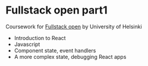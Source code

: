 # Fullstack open part1
Coursework for [Fullstack open](https://fullstackopen.com/en/part1) by University of Helsinki

- Introduction to React
- Javascript
- Component state, event handlers
- A more complex state, debugging React apps
